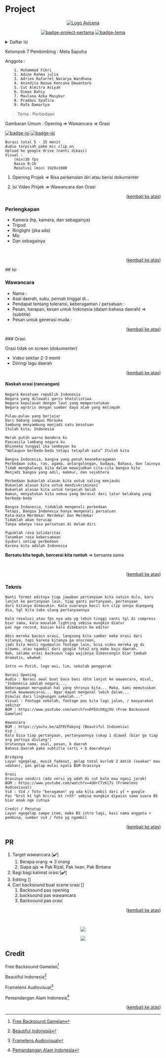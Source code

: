 <div id="top"></div>

# Project


<div align="center">
  <p>
    <a href="#"><img src=".../../../thumbnail/logo-avicena.jpeg" alt="Logo Avicena"></a>
  </p>
  <p>
    <a href="#"><img src="https://img.shields.io/badge/project-kedua-lime?style=for-the-badge" alt="badge-project-pertama"></a>
    <a href="#"><img src="https://img.shields.io/badge/bhineka_tunggal_ika-lightgrey?style=for-the-badge" alt="badge-tema"></a>
  </p>
</div>

<!-- this is table of content -->
<details>
  <summary>Daftar Isi</summary>
  <ol>
    <li>
      <a href="#project">Project</a>
      <ul>
        <li><a href="#perlengkapan">Perlengkapan</a></li>
      </ul>
    </li>
    <li>
      <a href="#isi">Isi</a>
      <ul>
        <li><a href="#wawancara">Wawancara</a></li>
        <li><a href="#orasi">Orasi</a></li>
      </ul> 
    </li>  
    <li>
      <a href="#pr">PR</a>
    </li>
  </ol>
</details>

Kelompok 7
Pembimbing : Meta Saputra

Anggota :
```
    1. Muhammad Fikri
    2. Adine Rahma julia
    3. Adrien Rafarrel Nararya Wardhana
    4. Anindita Nazwa Kencana Dewantoro
    5. Cut Almitra Asiyah
    6. Dimas Bahiy
    7. Maulana Azka Masykur
    8. Pradavi Syafira
    9. Rafa Damartya
```

> Tema : Perbedaan

Gambaran Umum : Opening => Wawancara => Orasi 

<p>
  <a href="#"><img src="https://img.shields.io/badge/wawancara-yellow?style=for-the-badge" alt="badge-isi"></a>
  <a href="#"><img src="https://img.shields.io/badge/orasi-pink?style=for-the-badge" alt="badge-isi"></a>
</p>

```
Durasi total 5 - 15 menit
Audio terpisah pake mic clip on
Upload ke google drive (nanti dikasi)
Visual :
    (min)30 fps
    Rasio 9:16
    Resolusi (min) 1920x1080
```

1. Opening Projek => Bisa perkenalan diri atau berisi dokumenter

2. Isi Video Projek => Wawancara dan Orasi

<p align="right">(<a href="#top">kembali ke atas</a>)</p>

### Perlengkapan

+ Kamera (hp, kamera, dan sebagainya)
+ Tripod
+ Ringlight (jika ada)
+ Mic
+ Dan sebagainya

<br>

<p align="right">(<a href="#top">kembali ke atas</a>)</p>
## Isi

### Wawancara

+ Nama : 
+ Asal daerah, suku, pernah tinggal di...
+ Pendapat tentang toleransi, keberagaman / persatuan :
+ Pesan, harapan, kesan untuk Indonesia (dalam bahasa daerah) => (subtitle)
+ Pesan untuk generasi muda : 

<p align="right">(<a href="#top">kembali ke atas</a>)</p>
### Orasi 

Orasi tidak on screen (dokumenter)

+ Video sektiar 2-3 menit
+ Diiringi lagu daerah

<p align="right">(<a href="#top">kembali ke atas</a>)</p>

#### Naskah orasi (rancangan)

```
Negara Kesatuan republik Indonesia
Negara yang dilewati garis khatulistiwa
Negara kepulauan dengan laut yang mempersatukan
Negara agraris dengan sumber daya alam yang melimpah

Pulau-pulau yang berjajar 
Dari Sabang sampai Marauke
Sambung menyambung menjadi satu kesatuan
Itulah kita, Indonesia

Merah putih warna bendera ku
Pancasila lambang negara ku
Bhinneka tunggal ika semboyan ku
“Walaupun berbeda-beda tetapi tetaplah satu” Itulah kita

Bangsa Indonesia, bangsa yang penuh keanekaragaman
Perbedaan suku, ras, agama, antargolongan, budaya, Bahasa, dan lainnya
Tidak menghalangi kita dalam mewujudkan cita-cita bangsa kita
Menjadi bangsa yang adil, makmur, dan sejahtera

Perbedaan bukanlah alasan kita untuk saling menjauhi
Bukanlah alasan kita untuk mendiskriminasi
Bukanlah alasan kita untuk terpecah belah
Namun, menyatukan kita semua yang berasal dari latar belakang yang berbeda-beda

Bangsa Indonesia, tidaklah mengenali perbedaan
Tetapi, Bangsa Indonesia hanya mengenali persatuan
Kata-kata Merdeka! Merdeka! Dan Merdeka!
Tidaklah akan terucap
Tanpa adanya rasa persatuan di dalam diri

Pupuklah rasa solidaritas
Tanamkan rasa kebersamaan
Syukuri setiap perbedaan
Karena kita adalah Indonesia
```

**Bersatu kita teguh, bercerai kita runtuh** => bersama sama

<br>

<p align="right">(<a href="#top">kembali ke atas</a>)</p>

### Teknis

```
Nanti format editnya tiap jawaban pertanyaan kita satuin dulu, baru lanjut ke pertanyaan lain, tiap ganti pertanyaan, pertanyaan 
dari kitanya dimasukin. Kalo suaranya kecil krn clip onnya dipegang dia, tgl kita take ulang pertanyaannya

Kalo resolusi atau fps nya ada yg lebih tinggi nanti tgl di compress biar sama, kalo masalah lighting sebisa mungkin diatur 
pas nge record, kasian kalo dibebanin ke editor

Abis mereka bacain orasi, langsung kita samber make orasi dari kitanya, tapi karena kitanya ga onscreen, 
jadi kita mesti ngumpulin footage lain, bisa video mereka yg di slowmo, atau ngambil dari google foto2 org make baju daerah.
Nah, selama orasi backsoun lagu wajibnya dikencengin biar tambah dramatis, wkwkwk

Intro => Putih, logo avi, lim, sekolah penggerak

Narasi Opening
Audio : Narasi awal buat basa basi sblm lanjut ke wawancara, misal, "Indonesia adalah negara..., 
Keberagaman merupakan hal yang shrsnya kita... Maka, kami memutuskan untuk mewawancarai... Agar dapat mengenal lebih dalam... 
Dimulai dari lingkungan sekolah..."
Visual : Footage sekolah, footage pas kita lagi jalan, / masyarakat sekitar
BGM : https://www.youtube.com/watch?v=DFEUckKgjXU (Free Backsound Gamelan)

Wawancara
BGM : https://youtu.be/aZFECPabyvg (Beautiful Indonesia)
Vid : 
Kalo bisa tiap pertanyaan, pertanyaannya cukup 1 diawal (biar ga tiap org pertnya diulang")
Urutannya nama, asal, pesan, b daerah
Bahasa daerah pake subtitle (arti + b daerahnya)

Bridging
Layar ngegelap, musik fadeout, gelap total kurleb 2 detik (seakan" mau udahan), pas gelap mulai nyala BGM Orasinya

Orasi
Orasinya sendiri (ada versi yg udah di cut kalo mau ngasi jarak)
BGM : https://www.youtube.com/watch?v=4dUrCTzKi7s (Framelens Audiovisual)
Vid : Vid / foto "keragaman" yg uda kita ambil dari yt + google
Pas "brst kt tgh brcrai kt rnth" sebisa mungkin dipasin sama suara BS biar enak nge cutnya

Credit / Penutup
Layar ngegelap sampe item, make BS intro lagi, kasi nama anggota + pembina, sumber vid / foto yg ngambil
```
<p align="right">(<a href="#top">kembali ke atas</a>)</p>

## PR

1. Target wawancara [✔️]
   1. Berapa orang => 3 orang
   2. Siapa aja => Pak Rizal, Pak Iwan, Pak Bintana
2. Bagi bagi kalimat orasi [✔️]
3. Editing []
4. Cari backsound buat scene orasi []
   1. Backsound pas opening
   2. backsound pas wawancara
   3. Backsound pas orasi

<p align="right">(<a href="#top">kembali ke atas</a>)</p>

<br>

<div align="center">
    <p><img src=".../../../thumbnail/leader-in-me.png"></p>
    <p><img src=".../../../thumbnail/logo-sekolah-penggerak.jpeg"></p>
</div>


## Credit

Free Backsound Gamelan[^1] 

Beautiful Indonesia[^2]

Framelens Audiovisual[^3]

Pemandangan Alam Indonesia[^4]

<p align="right">(<a href="#top">kembali ke atas</a>)</p>

[^1]: <a href="https://www.youtube.com/watch?v=DFEUckKgjXU">Free Backsound Gamelan</a>
[^2]: <a href="https://youtu.be/aZFECPabyvg">Beautiful Indonesia</a>
[^3]: <a href="https://www.youtube.com/watch?v=4dUrCTzKi7s">Framelens Audiovisual</a>
[^4]: <a href="https://youtu.be/dbkefdyIce0">Pemandangan Alam Indonesia</a>

